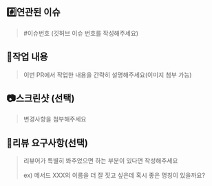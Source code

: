 ## #️⃣연관된 이슈

> #이슈번호 (깃허브 이슈 번호를 작성해주세요)

## 📝작업 내용

> 이번 PR에서 작업한 내용을 간략히 설명해주세요(이미지 첨부 가능)

## 📷스크린샷 (선택)

> 변경사항을 첨부해주세요

## 💬리뷰 요구사항(선택)

> 리뷰어가 특별히 봐주었으면 하는 부분이 있다면 작성해주세요
>
> ex) 메서드 XXX의 이름을 더 잘 짓고 싶은데 혹시 좋은 명칭이 있을까요?
